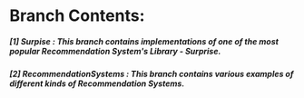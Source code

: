 # **Branch Contents:**
##### [1] Surpise : This branch contains implementations of one of the most popular Recommendation System's Library - Surprise.
##### [2] RecommendationSystems :  This branch contains various examples of different kinds of Recommendation Systems.
